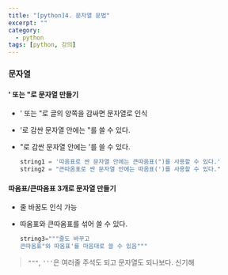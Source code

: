 ```yaml
---
title: "[python]4. 문자열 문법"
excerpt: ""
category:
  - python
tags: [python, 강의]
---
```


### 문자열

#### ' 또는 "로 문자열 만들기

- ' 또는 "로 글의 양쪽을 감싸면 문자열로 인식

- '로 감싼 문자열 안에는 "를 쓸 수 있다.

- "로 감싼 문자열 안에는 '를 쓸 수 있다.

  ```python
  string1 = '따옴표로 싼 문자열 안에는 큰따옴표(")를 사용할 수 있다.'
  string2 = "큰따옴표로 싼 문자열 안에는 따옴표(')를 사용할 수 있다."
  ```

#### 따옴표/큰따옴표 3개로 문자열 만들기

- 줄 바꿈도 인식 가능

- 따옴표와 큰따옴표를 섞어 쓸 수 있다.

  ```python
  string3="""줄도 바꾸고
  큰따옴표"와 따옴표'를 마음대로 쓸 수 있음"""
  ```

> `"""`, `'''`은 여러줄 주석도 되고 문자열도 되나보다. 신기해